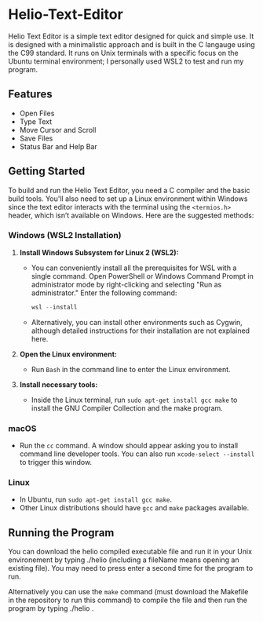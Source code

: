 # Helio-Text-Editor

Helio Text Editor is a simple text editor designed for quick and simple use. It is designed with a minimalistic approach and is built in the C langauge using the C99 standard. It runs on Unix terminals with a specific focus on the Ubuntu terminal environment; I personally used WSL2 to test and run my program.

## Features

- Open Files
- Type Text
- Move Cursor and Scroll
- Save Files
- Status Bar and Help Bar

## Getting Started

To build and run the Helio Text Editor, you need a C compiler and the basic build tools. You'll also need to set up a Linux environment within Windows since 
the text editor interacts with the terminal using the `<termios.h>` header, which isn’t available on Windows. Here are the suggested methods:

### Windows (WSL2 Installation)

1. **Install Windows Subsystem for Linux 2 (WSL2):**
   - You can conveniently install all the prerequisites for WSL with a single command. Open PowerShell or Windows Command Prompt in administrator mode by right-clicking and selecting "Run as administrator." Enter the following command:
      ```powershell
      wsl --install
      ```
   - Alternatively, you can install other environments such as Cygwin, although detailed instructions for their installation are not explained here.

2. **Open the Linux environment:**
   - Run `Bash` in the command line to enter the Linux environment.

3. **Install necessary tools:**
   - Inside the Linux terminal, run `sudo apt-get install gcc make` to install the GNU Compiler Collection and the make program.

### macOS

- Run the `cc` command. A window should appear asking you to install command line developer tools. You can also run `xcode-select --install` to trigger this window.

### Linux

- In Ubuntu, run `sudo apt-get install gcc make`.
- Other Linux distributions should have `gcc` and `make` packages available.

## Running the Program
You can download the helio compiled executable file and run it in your Unix environement by typing ./helio <fileName> (including a fileName means opening an existing file). You may need to press enter a second time for the program to run.

Alternatively you can use the `make` command (must download the Makefile in the repository to run this command) to compile the file and then run the program by typing ./helio <fileName>.


